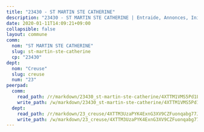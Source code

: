 ```yaml
---
title: "23430 - ST MARTIN STE CATHERINE"
description: "23430 - ST MARTIN STE CATHERINE | Entraide, Annonces, Initiatives"
date: 2020-01-11T14:09:21+09:00
collapsible: false
layout: commune
comm:
  nom: "ST MARTIN STE CATHERINE"
  slug: st-martin-ste-catherine
  cp: "23430"
dept:
  nom: "Creuse"
  slug: creuse
  num: "23"
peerpad:
  comm:
    read_path: /r/markdown/23430_st-martin-ste-catherine/4XTTM1VMS5Pd1LcLhVzZcdsuecGjkQPWj9p8Gn5BAha8B1jcW
    write_path: /w/markdown/23430_st-martin-ste-catherine/4XTTM1VMS5Pd1LcLhVzZcdsuecGjkQPWj9p8Gn5BAha8B1jcW-K3TgThSDjJasWW8TutES88Lnz25BXzqymoe2EbFsuFDznWeaFYJ25YsR9mQcipjyu6b86FziNNJSUDcvnezNEsn2u6zh1XQNgJFhN9ePnY6c75fbD76Ya9Ho7tRbEdqFC8kMQ1ra
  dept:
    read_path: /r/markdown/23_creuse/4XTTM3UzaPYK4ExnG3XV9CZFuonqabg77JTNiqvJ5MQS23jj7
    write_path: /w/markdown/23_creuse/4XTTM3UzaPYK4ExnG3XV9CZFuonqabg77JTNiqvJ5MQS23jj7-K3TgUKE86JxR4JSYXC5aZe6fqBSBprUrmaVFUW2jmdnpHS2xDyA3bckVFWgGTEWFg2GMkYcK4FztBw3HJgWqQMWmUjaPRWNNPUiVES6qbqTDLs9pxQ3uHzULq9XSj5J8FTp6MDn1
---
```


